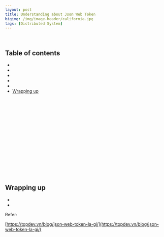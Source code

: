```yaml
---
layout: post
title: Understanding about Json Web Token
bigimg: /img/image-header/california.jpg
tags: [Distributed System]
---
```




<br>

## Table of contents
- []()
- []()
- []()
- []()
- []()
- [Wrapping up](#wrapping-up)


<br>

## 







<br>

## 







<br>

## 







<br>

## 







<br>

## 







<br>

## Wrapping up
- 

- 



Refer:

[https://topdev.vn/blog/json-web-token-la-gi/](https://topdev.vn/blog/json-web-token-la-gi/)